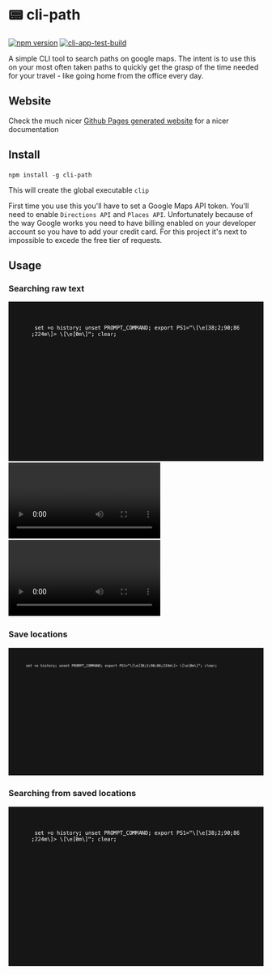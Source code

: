 # 📟 cli-path

[![npm version](https://img.shields.io/npm/v/cli-path.svg)](https://www.npmjs.com/package/cli-path)
[![cli-app-test-build](https://github.com/iosifv/cli-path/actions/workflows/cli-app-test-build.yaml/badge.svg)](https://github.com/iosifv/cli-path/actions/workflows/cli-app-test-build.yaml)

A simple CLI tool to search paths on google maps. The intent is to use this on your most often taken paths to quickly get the grasp of the time needed for your travel - like going home from the office every day.

## Website

Check the much nicer [Github Pages generated website](https://iosifv.github.io/cli-path/) for a nicer documentation

## Install

`npm install -g cli-path`

This will create the global executable `clip`

First time you use this you'll have to set a Google Maps API token. You'll need to enable `Directions API` and `Places API`. Unfortunately because of the way Google works you need to have billing enabled on your developer account so you have to add your credit card. For this project it's next to impossible to excede the free tier of requests.

## Usage

### Searching raw text

![](./docs/vhs/direction-blank.gif)
![](./docs/vhs/direction-blank.mp4)
![](./docs/vhs/direction-blank.webm)

### Save locations

![](./docs/vhs/locations.gif)

### Searching from saved locations

![](./docs/vhs/direction-saved.gif)
